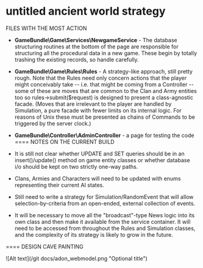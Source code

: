 untitled ancient world strategy
====

FILES WITH THE MOST ACTION
* **GameBundle\Game\Services\NewgameService** - The database structuring routines at the bottom of the page are responsible for structuring all the procedural data in a new game. These begin by totally trashing the existing records, so handle carefully.
* **GameBundle\Game\Rules\Rules** - A strategy-like approach, still pretty rough. Note that the Rules need only concern 	actions that the player might conceivably take -- i.e. that might be coming from a Controller -- some of these 	are moves that are common to the Clan and Army entities too so rules->submit($request) is designed to present a class-agnostic facade. (Moves that are irrelevant to the player are handled by Simulation, a pure facade with fewer limits on its internal logic. For reasons of Unix these must be presented as chains of Commands to be triggered by the server clock.)
* **GameBundle\Controller\AdminController** - a page for testing the code
====
NOTES ON THE CURRENT BUILD

* It is still not clear whether UPDATE and SET queries should be in an insert()/update() method on game entity classes or whether database i/o should be kept on two strictly one-way paths. 
* Clans, Armies and Characters will need to be updated with enums representing their current AI states.
* Still need to write a strategy for Simulation/RandomEvent that will allow selection-by-criteria from an open-ended, external collection of events.
* It will be necessary to move all the "broadcast"-type News logic into its own class and then make it available from the service container. It will need to be accessed from throughout the Rules and Simulation classes, and the complexity of its strategy is likely to grow in the future.
 
====
DESIGN CAVE PAINTING

![Alt text](/git docs/adon_webmodel.png "Optional title")
	

